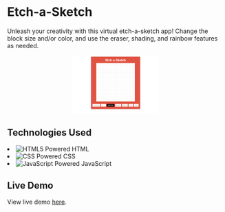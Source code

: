 # Etch-a-Sketch

Unleash your creativity with this virtual etch-a-sketch app! Change the block size and/or color, and use the eraser, shading, and rainbow features as needed.

<p align="center">
  <a href="https://nicholaspreziosi.github.io/etchasketch/">
<img
    style="max-width: 40%"
    src="./images/etchasketch.jpg"
    alt="Etch a Sketch Preview">
</img>
  </a>
</p>

## Technologies Used

<div>
        <li style="margin: auto">
        <img src="https://cdn.jsdelivr.net/gh/devicons/devicon@latest/icons/html5/html5-original.svg" width="auto" height="25" alt="HTML5 Powered" title="HTML5 Powered">
        HTML
    </li>
        <li>
        <img src="https://cdn.jsdelivr.net/gh/devicons/devicon@latest/icons/css3/css3-original.svg" width="auto" height="25" alt="CSS Powered" title="CSS Powered"/>
        CSS
    </li>
    <li>
        <img src="https://cdn.jsdelivr.net/gh/devicons/devicon@latest/icons/javascript/javascript-original.svg" width="auto" height="25" alt="JavaScript Powered" title="JavaScript Powered"/>
        JavaScript
    </li>
</div>

## Live Demo

View live demo [here](https://nicholaspreziosi.github.io/etchasketch/).
